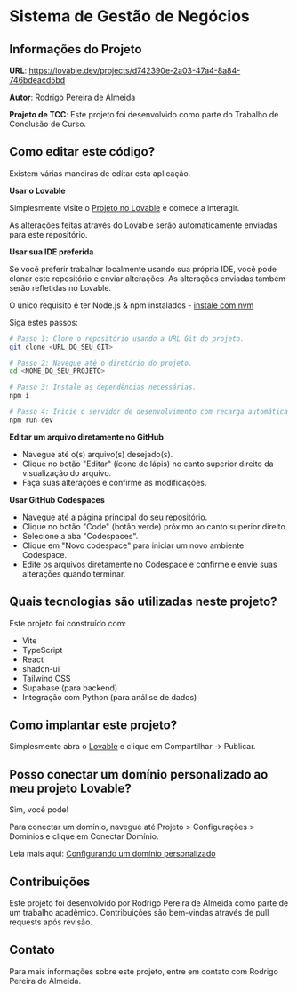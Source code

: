 
# Sistema de Gestão de Negócios

## Informações do Projeto

**URL**: https://lovable.dev/projects/d742390e-2a03-47a4-8a84-746bdeacd5bd

**Autor**: Rodrigo Pereira de Almeida

**Projeto de TCC**: Este projeto foi desenvolvido como parte do Trabalho de Conclusão de Curso.

## Como editar este código?

Existem várias maneiras de editar esta aplicação.

**Usar o Lovable**

Simplesmente visite o [Projeto no Lovable](https://lovable.dev/projects/d742390e-2a03-47a4-8a84-746bdeacd5bd) e comece a interagir.

As alterações feitas através do Lovable serão automaticamente enviadas para este repositório.

**Usar sua IDE preferida**

Se você preferir trabalhar localmente usando sua própria IDE, você pode clonar este repositório e enviar alterações. As alterações enviadas também serão refletidas no Lovable.

O único requisito é ter Node.js & npm instalados - [instale com nvm](https://github.com/nvm-sh/nvm#installing-and-updating)

Siga estes passos:

```sh
# Passo 1: Clone o repositório usando a URL Git do projeto.
git clone <URL_DO_SEU_GIT>

# Passo 2: Navegue até o diretório do projeto.
cd <NOME_DO_SEU_PROJETO>

# Passo 3: Instale as dependências necessárias.
npm i

# Passo 4: Inicie o servidor de desenvolvimento com recarga automática e visualização instantânea.
npm run dev
```

**Editar um arquivo diretamente no GitHub**

- Navegue até o(s) arquivo(s) desejado(s).
- Clique no botão "Editar" (ícone de lápis) no canto superior direito da visualização do arquivo.
- Faça suas alterações e confirme as modificações.

**Usar GitHub Codespaces**

- Navegue até a página principal do seu repositório.
- Clique no botão "Code" (botão verde) próximo ao canto superior direito.
- Selecione a aba "Codespaces".
- Clique em "Novo codespace" para iniciar um novo ambiente Codespace.
- Edite os arquivos diretamente no Codespace e confirme e envie suas alterações quando terminar.

## Quais tecnologias são utilizadas neste projeto?

Este projeto foi construído com:

- Vite
- TypeScript
- React
- shadcn-ui
- Tailwind CSS
- Supabase (para backend)
- Integração com Python (para análise de dados)

## Como implantar este projeto?

Simplesmente abra o [Lovable](https://lovable.dev/projects/d742390e-2a03-47a4-8a84-746bdeacd5bd) e clique em Compartilhar -> Publicar.

## Posso conectar um domínio personalizado ao meu projeto Lovable?

Sim, você pode!

Para conectar um domínio, navegue até Projeto > Configurações > Domínios e clique em Conectar Domínio.

Leia mais aqui: [Configurando um domínio personalizado](https://docs.lovable.dev/tips-tricks/custom-domain#step-by-step-guide)

## Contribuições

Este projeto foi desenvolvido por Rodrigo Pereira de Almeida como parte de um trabalho acadêmico. Contribuições são bem-vindas através de pull requests após revisão.

## Contato

Para mais informações sobre este projeto, entre em contato com Rodrigo Pereira de Almeida.
